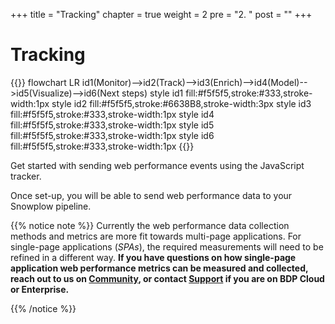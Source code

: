 +++
title = "Tracking"
chapter = true
weight = 2
pre = "2. "
post = ""
+++

# Tracking

{{<mermaid>}}
flowchart LR
    id1(Monitor)-->id2(Track)-->id3(Enrich)-->id4(Model)-->id5(Visualize)-->id6(Next steps)
    style id1 fill:#f5f5f5,stroke:#333,stroke-width:1px
    style id2 fill:#f5f5f5,stroke:#6638B8,stroke-width:3px
    style id3 fill:#f5f5f5,stroke:#333,stroke-width:1px
    style id4 fill:#f5f5f5,stroke:#333,stroke-width:1px
    style id5 fill:#f5f5f5,stroke:#333,stroke-width:1px
    style id6 fill:#f5f5f5,stroke:#333,stroke-width:1px
{{</mermaid >}}


Get started with sending web performance events using the JavaScript tracker.

Once set-up, you will be able to send web performance data to your Snowplow pipeline.

{{% notice note %}}
Currently the web performance data collection methods and metrics are more fit towards multi-page applications. For single-page applications (_SPAs_), the required measurements will need to be refined in a different way.
**If you have questions on how single-page application web performance metrics can be measured and collected, reach out to us on [Community](https://community.snowplow.io/), or contact [Support](https://support.snowplow.io/) if you are on BDP Cloud or Enterprise.**

{{% /notice %}}
